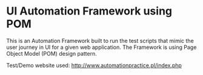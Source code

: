 
# UI Automation Framework using POM

This is an Automation Framework built to run the test scripts that mimic the user journey in UI for a given web application. The Framework is using Page Object Model (POM) design pattern.

Test/Demo website used: http://www.automationpractice.pl/index.php
